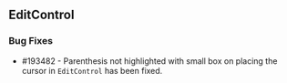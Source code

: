 ## EditControl

### Bug Fixes

* \#193482 -  Parenthesis not highlighted with small box on placing the cursor in `EditControl` has been fixed.